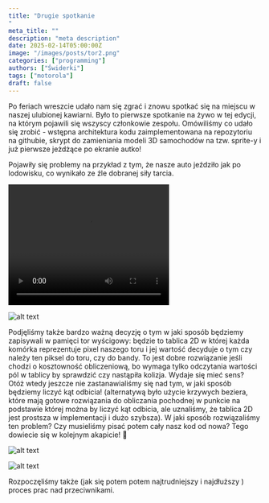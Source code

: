 ```yaml
---
title: "Drugie spotkanie
"
meta_title: ""
description: "meta description"
date: 2025-02-14T05:00:00Z
image: "/images/posts/tor2.png"
categories: ["programming"]
authors: ["Świderki"]
tags: ["motorola"]
draft: false
---
```


Po feriach wreszcie udało nam się zgrać i znowu spotkać się na miejscu w naszej ulubionej kawiarni. Było to pierwsze spotkanie na żywo w tej edycji, na którym pojawili się wszyscy członkowie zespołu.
Omówiliśmy co udało się zrobić - wstępna architektura kodu zaimplementowana na repozytoriu na githubie, skrypt do zamieniania modeli 3D samochodów na tzw. sprite-y i już pierwsze jeżdżące po ekranie autko!

Pojawiły się problemy na przykład z tym, że nasze auto jeździło jak po lodowisku, co wynikało ze źle dobranej siły tarcia.

<video width="320" height="240" controls>
  <source src="/images/posts/lodowisko.mp4" type="video/mp4">
  Twój przeglądarka nie wspiera tego formatu wideo.
</video>

![alt text](/images/posts/feature1.png)

Podjęliśmy także bardzo ważną decyzję o tym w jaki sposób będziemy zapisywali w pamięci tor wyścigowy: będzie to tablica 2D w której każda komórka reprezentuje pixel naszego toru i jej wartość decyduje o tym czy należy ten piksel do toru, czy do bandy. To jest dobre rozwiązanie jeśli chodzi o kosztowność obliczeniową, bo wymaga tylko odczytania wartości pól w tablicy by sprawdzić czy nastąpiła kolizja. Wydaje się mieć sens? Otóż wtedy jeszcze nie zastanawialiśmy się nad tym, w jaki sposób będziemy liczyć kąt odbicia! (alternatywą było użycie krzywych beziera, które mają gotowe rozwiązania do obliczania pochodnej w punkcie na podstawie której można by liczyć kąt odbicia, ale uznaliśmy, że tablica 2D jest prostsza w implementacji i dużo szybsza). W jaki sposób rozwiązaliśmy ten problem? Czy musieliśmy pisać potem cały nasz kod od nowa? Tego dowiecie się w kolejnym akapicie! 🙂

![alt text](/images/posts/tor1.png)

![alt text](/images/posts/tor2.png)

Rozpoczęliśmy także (jak się potem potem najtrudniejszy i najdłuższy ) proces prac nad przeciwnikami.
